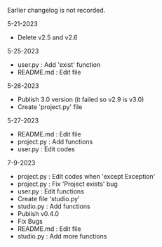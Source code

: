 Earlier changelog is not recorded.

5-21-2023<br>
  * Delete v2.5 and v2.6 <br>
  
5-25-2023<br>
  * user.py : Add 'exist' function<br>
  * README.md : Edit file<br>

5-26-2023<br>
  * Publish 3.0 version (it failed so v2.9 is v3.0)
  * Create 'project.py' file

5-27-2023<br>
  * README.md : Edit file<br>
  * project.py : Add functions
  * user.py : Edit codes

7-9-2023<br>
  * project.py : Edit codes when 'except Exception'
  * project.py : Fix 'Project exists' bug
  * user.py : Edit functions
  * Create file 'studio.py'
  * studio.py : Add functions
  * Publish v0.4.0
  * Fix Bugs
  * README.md : Edit file
  * studio.py : Add more functions
